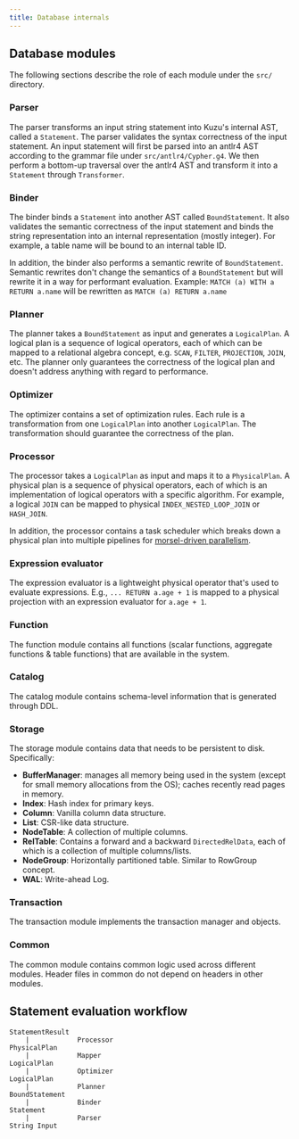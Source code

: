 ```yaml
---
title: Database internals
---
```


## Database modules

The following sections describe the role of each module under the `src/` directory.

### Parser

The parser transforms an input string statement into Kuzu's internal AST, called a `Statement`. The parser validates the syntax correctness of the input statement. An input statement will first be parsed into an antlr4 AST according to the grammar file under `src/antlr4/Cypher.g4`. We then perform a bottom-up traversal over the antlr4 AST and transform it into a `Statement` through `Transformer`.

### Binder

The binder binds a `Statement` into another AST called `BoundStatement`. It also validates the semantic correctness of the input statement and binds the string representation into an internal representation (mostly integer). For example, a table name will be bound to an internal table ID.

In addition, the binder also performs a semantic rewrite of `BoundStatement`. Semantic rewrites don't change the semantics of a `BoundStatement` but will rewrite it in a way for performant evaluation. Example: `MATCH (a) WITH a RETURN a.name` will be rewritten as `MATCH (a) RETURN a.name`

### Planner

The planner takes a `BoundStatement` as input and generates a `LogicalPlan`. A logical plan is a sequence of logical operators, each of which can be mapped to a relational algebra concept, e.g. `SCAN`, `FILTER`, `PROJECTION`, `JOIN`, etc. The planner only guarantees the correctness of the logical plan and doesn't address anything with regard to performance.

### Optimizer

The optimizer contains a set of optimization rules. Each rule is a transformation from one `LogicalPlan` into another `LogicalPlan`. The transformation should guarantee the correctness of the plan.

### Processor

The processor takes a `LogicalPlan` as input and maps it to a `PhysicalPlan`. A physical plan is a sequence of physical operators, each of which is an implementation of logical operators with a specific algorithm. For example, a logical `JOIN` can be mapped to physical `INDEX_NESTED_LOOP_JOIN` or `HASH_JOIN`.

In addition, the processor contains a task scheduler which breaks down a physical plan into multiple pipelines for [morsel-driven parallelism](/developer-guide/database-internal/execution).

### Expression evaluator

The expression evaluator is a lightweight physical operator that's used to evaluate expressions. E.g., `... RETURN a.age + 1` is mapped to a physical projection with an expression evaluator for `a.age + 1`.

### Function

The function module contains all functions (scalar functions, aggregate functions & table functions) that are available in the system.

### Catalog

The catalog module contains schema-level information that is generated through DDL.

### Storage

The storage module contains data that needs to be persistent to disk. Specifically:

- **BufferManager**: manages all memory being used in the system (except for small memory allocations from the OS); caches recently read pages in memory.
- **Index**: Hash index for primary keys.
- **Column**: Vanilla column data structure.
- **List**: CSR-like data structure.
- **NodeTable**: A collection of multiple columns.
- **RelTable**: Contains a forward and a backward `DirectedRelData`, each of which is a collection of multiple columns/lists.
- **NodeGroup**: Horizontally partitioned table. Similar to RowGroup concept.
- **WAL**: Write-ahead Log.

### Transaction

The transaction module implements the transaction manager and objects.

### Common

The common module contains common logic used across different modules. Header files in common do not depend on headers in other modules.

## Statement evaluation workflow

```
StatementResult
    |            Processor
PhysicalPlan
    |            Mapper
LogicalPlan
    |            Optimizer
LogicalPlan
    |            Planner
BoundStatement
    |            Binder
Statement  
    |            Parser
String Input
```
